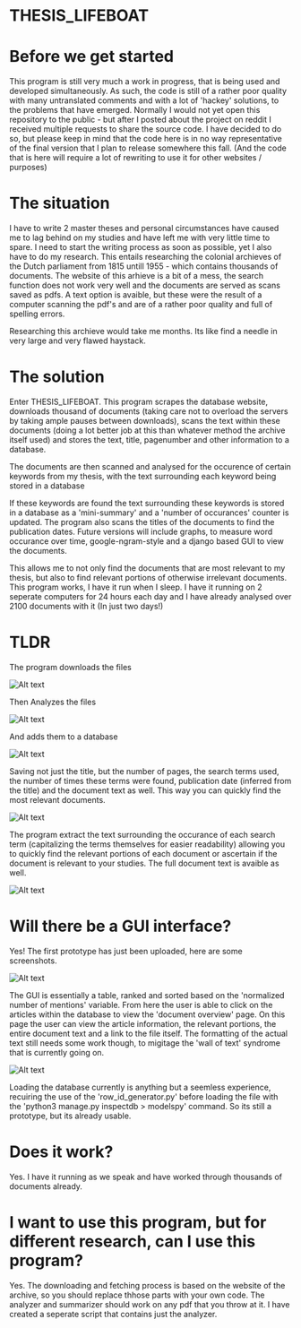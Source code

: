 # THESIS_LIFEBOAT

# Before we get started

This program is still very much a work in progress, that is being used and developed simultaneously.
As such, the code is still of a rather poor quality with many untranslated comments and with a lot of 'hackey' solutions, to the problems that have emerged. 
Normally I would not yet open this repository to the public - but after I posted about the project on reddit I received multiple requests
to share the source code. 
I have decided to do so, but please keep in mind that the code here is in no way representative of the final version that I plan to release somewhere this fall. 
(And the code that is here will require a lot of rewriting to use it for other websites / purposes) 

# The situation 

I have to write 2 master theses and personal circumstances have caused me to lag behind on my studies
and have left me with very little time to spare. I need to start the writing process as soon as possible, yet I also have to do my research.
This entails researching the colonial archieves of the Dutch parliament from 1815 untill 1955 - which contains thousands of documents. 
The website of this arhieve is a bit of a mess, the search function does not work very well and the documents are served as scans saved as pdfs. 
A text option is avaible, but these were the result of a computer scanning the pdf's and are of a rather poor quality and full of spelling errors. 

Researching this archieve would take me months. Its like find a needle in very large and very flawed haystack.


# The solution

Enter THESIS_LIFEBOAT. This program scrapes the database website, downloads thousand of documents (taking care not to overload the servers by taking ample pauses between downloads), scans the text within these documents
(doing a lot better job at this than whatever method the archive itself used) and stores the text, title, pagenumber and other information to a database. 

The documents are then scanned and analysed for the occurence of certain keywords from my thesis, with the text surrounding each keyword being stored in a database

If these keywords are found the text surrounding these keywords is stored in a database as a 'mini-summary' and a 'number of occurances' counter is updated. The program also scans the titles of the documents to find the publication dates. 
Future versions will include graphs, to measure word occurance over time, google-ngram-style and a django based GUI to view the documents. 

This allows me to not only find the documents that are most relevant to my thesis, but also to find relevant portions of otherwise irrelevant documents. This program works, I have it run when I sleep. I have it running on 2 seperate computers for 24 hours each day and I have already analysed over 2100 documents with it (In just two days!)

# TLDR

The program downloads the files

![Alt text](/images/downloads.png?raw=true "Downloading the files...")

Then Analyzes the files

![Alt text](/images/analyzing.png?raw=true "Downloading the files...")

And adds them to a database

![Alt text](/images/db1.png?raw=true "Downloading the files...")

Saving not just the title, but the number of pages, the search terms used, the number of times these terms were found, publication date (inferred from the title) and the document text as well. This way you can quickly find the most relevant documents.

![Alt text](/images/db2.png?raw=true "Downloading the files...")

The program extract the text surrounding the occurance of each search term (capitalizing the terms themselves for easier readability) allowing you to quickly find the relevant portions of each document or ascertain if the document is relevant to your studies. The full document text is avaible as well. 

![Alt text](/images/summary.png?raw=true "Downloading the files...")

# Will there be a GUI interface? 

Yes! The first prototype has just been uploaded, here are some screenshots. 

![Alt text](/images/gui1.png?raw=true "Downloading the files...")

The GUI is essentially a table, ranked and sorted based on the 'normalized number of mentions' variable. From here the user is able to click on the articles within the database to view the 'document overview' page. On this page the user can view the article information, the relevant portions, the entire document text and a link to the file itself. 
The formatting of the actual text still needs some work though, to migitage the 'wall of text' syndrome that is currently going on. 

![Alt text](/images/gui2.png?raw=true "Downloading the files...")

Loading the database currently is anything but a seemless experience, recuiring the use of the 'row_id_generator.py' before loading the file with the 'python3 manage.py inspectdb > modelspy' command. 
So its still a prototype, but its already usable. 

# Does it work? 

Yes. I have it running as we speak and have worked through thousands of documents already. 

# I want to use this program, but for different research, can I use this program? 

Yes. The downloading and fetching process is based on the website of the archive, so you should replace thhose parts with your own code. 
The analyzer and summarizer should work on any pdf that you throw at it. I have created a seperate script that contains just the analyzer.











